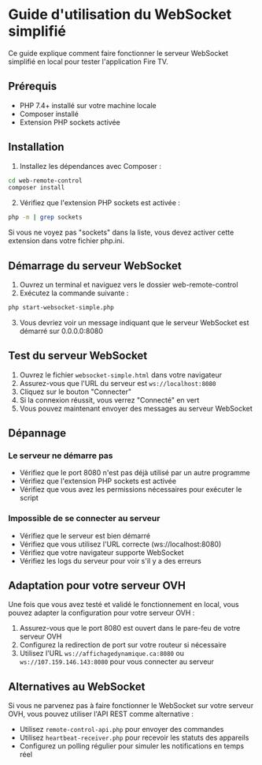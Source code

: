 # Guide d'utilisation du WebSocket simplifié

Ce guide explique comment faire fonctionner le serveur WebSocket simplifié en local pour tester l'application Fire TV.

## Prérequis

- PHP 7.4+ installé sur votre machine locale
- Composer installé
- Extension PHP sockets activée

## Installation

1. Installez les dépendances avec Composer :

```bash
cd web-remote-control
composer install
```

2. Vérifiez que l'extension PHP sockets est activée :

```bash
php -m | grep sockets
```

Si vous ne voyez pas "sockets" dans la liste, vous devez activer cette extension dans votre fichier php.ini.

## Démarrage du serveur WebSocket

1. Ouvrez un terminal et naviguez vers le dossier web-remote-control
2. Exécutez la commande suivante :

```bash
php start-websocket-simple.php
```

3. Vous devriez voir un message indiquant que le serveur WebSocket est démarré sur 0.0.0.0:8080

## Test du serveur WebSocket

1. Ouvrez le fichier `websocket-simple.html` dans votre navigateur
2. Assurez-vous que l'URL du serveur est `ws://localhost:8080`
3. Cliquez sur le bouton "Connecter"
4. Si la connexion réussit, vous verrez "Connecté" en vert
5. Vous pouvez maintenant envoyer des messages au serveur WebSocket

## Dépannage

### Le serveur ne démarre pas

- Vérifiez que le port 8080 n'est pas déjà utilisé par un autre programme
- Vérifiez que l'extension PHP sockets est activée
- Vérifiez que vous avez les permissions nécessaires pour exécuter le script

### Impossible de se connecter au serveur

- Vérifiez que le serveur est bien démarré
- Vérifiez que vous utilisez l'URL correcte (ws://localhost:8080)
- Vérifiez que votre navigateur supporte WebSocket
- Vérifiez les logs du serveur pour voir s'il y a des erreurs

## Adaptation pour votre serveur OVH

Une fois que vous avez testé et validé le fonctionnement en local, vous pouvez adapter la configuration pour votre serveur OVH :

1. Assurez-vous que le port 8080 est ouvert dans le pare-feu de votre serveur OVH
2. Configurez la redirection de port sur votre routeur si nécessaire
3. Utilisez l'URL `ws://affichagedynamique.ca:8080` ou `ws://107.159.146.143:8080` pour vous connecter au serveur

## Alternatives au WebSocket

Si vous ne parvenez pas à faire fonctionner le WebSocket sur votre serveur OVH, vous pouvez utiliser l'API REST comme alternative :

- Utilisez `remote-control-api.php` pour envoyer des commandes
- Utilisez `heartbeat-receiver.php` pour recevoir les statuts des appareils
- Configurez un polling régulier pour simuler les notifications en temps réel